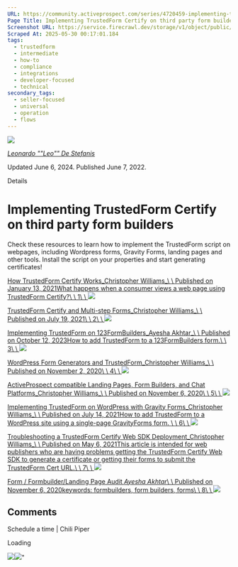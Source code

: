 ```yaml
---
URL: https://community.activeprospect.com/series/4720459-implementing-trustedform-certify-on-third-party-form-builders
Page Title: Implementing TrustedForm Certify on third party form builders
Screenshot URL: https://service.firecrawl.dev/storage/v1/object/public/media/screenshot-e141a57f-d545-41f3-b515-138d3a4412ac.png
Scraped At: 2025-05-30 00:17:01.184
tags:
  - trustedform
  - intermediate
  - how-to
  - compliance
  - integrations
  - developer-focused
  - technical
secondary_tags:
  - seller-focused
  - universal
  - operation
  - flows
---
```


[![](https://content3.bloomfire.com/avatars/users/1389728/thumb/thumbnail.png?f=1614088449&Expires=1748567813&Signature=I4dR4HQSgkACH7o0D0m0IRImv7tWUJpzVAb7eEbjoLiQF17cizWC5y5nXkptY5OPpcTIMl4i4SqD8tQlLunZbFMJySn7cPpPrd81f6c8jCPmPqN8dLWJGZhh1BjH~oAwhcuoG74rw2uG8ezsyWB41w1ygk4GeYj3C3mhT837iebqEUC4hq8ntNbU6wFWBaeU~FCErpy3NZKb-BsbSlgGgQ9oeDTp57jGthF3Q1GveyiWmqEr1XOZ5qXjgvPzzyhFfoijBhQGMYZbz-N6UqEuT~7FAMNknDPozwGzcFno2xQDyjSON8ANXYA1TtTInmoBzY5UjVgh2sOwZCeE6McncA__&Key-Pair-Id=APKAIDFCFZ2UHE5LPIUA)](https://community.activeprospect.com/memberships/7790687-leonardo-leo-de-stefanis)

[_Leonardo ""Leo"" De Stefanis_](https://community.activeprospect.com/memberships/7790687-leonardo-leo-de-stefanis)

Updated June 6, 2024. Published June 7, 2022.

Details

# Implementing TrustedForm Certify on third party form builders

Check these resources to learn how to implement the TrustedForm script on webpages, including Wordpress forms, Gravity Forms, landing pages and other tools. Install the script on your properties and start generating certificates!

[How TrustedForm Certify Works_Christopher Williams_\\
\\
Published on January 13, 2021What happens when a consumer views a web page using TrustedForm Certify?\\
\\
1\\
\\
![](https://content0.bloomfire.com/thumbnails/contributions/002/460/675/_270x180.png?f=1610550100&Expires=1748567813&Signature=atp6BdYHENSGW2ryHEVTMDpQANb-LZf72uQF2cehEUJ7sj8as5wuRHNAVu9a0oWEXE3LrF84OpLRx9nPR8kOdXqaLQFD0Uood99LqXCy98ZCvVav2xpMjgebg9zyWqtGfgMxvSuOdqZVoyEwCQbsPqcJmxIQjl6qFKjxHFjTun9DNNsCnSBH4NUGF79MxxMG2dcmrrt6-m~NxEGJEezFVj2njblbWVLpuwBqaj4ByHjEYZvsUJKUZeaQe3dmpCqFj~svcwV~FwUVPXcZjFtnoZnjpIoaz-PT5vJUkF6Yi2pTCn1MDBGZPb2QBbZhIWeRmEE7biIQHYq7vQ~SialFvA__&Key-Pair-Id=APKAIDFCFZ2UHE5LPIUA)](https://community.activeprospect.com/series/4720459/posts/4128458-how-trustedform-certify-works)

[TrustedForm Certify and Multi-step Forms_Christopher Williams_\\
\\
Published on July 19, 2021\\
\\
2\\
\\
![](https://content1.bloomfire.com/thumbnails/contributions/002/779/819/_270x180.png?f=1626715538&Expires=1748567813&Signature=ltEnP2EgUdj-pfBVVaEKjX5CowU5QPIvOVpyRGE~b~WosKeA56EUvgMt~6yknXZcgOSnVbeAKNRKZofzEvg-UXL-eEDJo4zWwWgPlq3SeNYsfELXxfakeaLKhhYcXz0-Y4XW~IsgOuJCCagIlbDESMkf3zFIZZzNf5qj5WkHjMpw7YJsByqDqa35AQuT8LkO7AIJ2xboyzWqWuJDy4CvQcdqapou4pj59hzw8tk90cvNqKeA66Zn52T65ybB1LRSC~xWDyRfxOENaEq3s9rkQsK1czPaJ4NQ-HrkidNRJ-CwtWrXGae2OHrD1YpgF4zPrxkfiO3CsXOlp1deWwOy5w__&Key-Pair-Id=APKAIDFCFZ2UHE5LPIUA)](https://community.activeprospect.com/series/4720459/posts/4388124-trustedform-certify-and-multi-step-forms)

[Implementing TrustedForm on 123FormBuilders_Ayesha Akhtar_\\
\\
Published on October 12, 2023How to add TrustedForm to a 123FormBuilders form.\\
\\
3\\
\\
![](https://content0.bloomfire.com/thumbnails/contributions/003/924/538/_270x180.png?f=1697666095&Expires=1748567813&Signature=WuoF83vd4iyK2U5kV9H6GES7CTkcoxNB9eiJph2GdjP7kqzmGGhp4r~9CBRyb2gtIum29IDVrTTiL5-6~PmyPDteWKFFdGtuIcUsIdksVb6x21LrAYQBw4xpFfT8tdQQfLEtTINimUWeDNDJtxWNJhli~OzwD0yGccxY4fmnh-Oh5-DHSwYGyZ4oxdDXe9YY4tvAALDLcoZx4KLiIraotn2Yk9KfaPtahdeSNDo9qflN3RgPuWxb4rA17kL5YxsVVP-MsslLD4TQg-k1xOIErCwAmy9s22y6R~RhDEx5OZUzmOllRrMid2V0hAxqI2steMp7pAkrgwnslzBO4MT8-w__&Key-Pair-Id=APKAIDFCFZ2UHE5LPIUA)](https://community.activeprospect.com/series/4720459/posts/5189112-implementing-trustedform-on-123formbuilders)

[WordPress Form Generators and TrustedForm_Christopher Williams_\\
\\
Published on November 2, 2020\\
\\
4\\
\\
![](https://content1.bloomfire.com/thumbnails/contributions/002/303/018/_270x180.png?f=1604350923&Expires=1748567813&Signature=VeMaw2jT4-1AW9mnC1TpOTal~4KiV2r2RfAObUdfaQ1mjAgyRcP1l5UD3cbSIesW5XnFXtdfa-ynKR0xD6jWuhgBKPKRNkvEhsagCfzTRf-FwSJFTUWT4TY6iiQnKka5-vhNtngv2p2arvCrsVLJyMMzSLqHuVtx4xL2Rqu4MpO8~g6SXtQkVnfeoLqKc~YyQeUZdDjbYL5~j5Nw2dMu-FysD7GyseFf8I6bFgVBB7aSga0e0CEBtM6PHdf7vENCRgO-eOw3uCCVgMtEyiYsvtn0dLMOOnjpPvAF2NHevqzUJjoE4mlG9J35~eoQ111YPzzzTnoy5fer7Dm~ycd~Tw__&Key-Pair-Id=APKAIDFCFZ2UHE5LPIUA)](https://community.activeprospect.com/series/4720459/posts/4062119-wordpress-form-generators-and-trustedform)

[ActiveProspect compatible Landing Pages, Form Builders, and Chat Platforms_Christopher Williams_\\
\\
Published on November 6, 2020\\
\\
5\\
\\
![](https://content0.bloomfire.com/thumbnails/contributions/002/313/752/_270x180.png?f=1604675047&Expires=1748567813&Signature=Hqi35z7~dm1psnlLtrRQ6OEtpsDlqPZh99oOBHmJvKaNHCLPLxdxfCRyGdOeDYR2MmdcE6czMtiHez76CR48bB65wCDi4AmwhZXjn37oblTqonRQs-colYNDTuWZxphXWI3h66ShzLIp5U9G75hoxMN72h~OKTmmSoBBLHY~VRIezleNmi~6426j~MyfOenhf0lvy6bQIWgV~T8JS31iUMR32PbIwpu9g4RwPx8kIvWnI~1dxMhHZoY1uIM976mFWlr8KMMqea5WVOUxH83c7V73Pze3x6NNYvSiMtI1WKkcwnfdX~tLUkfFzA-iWb~NUgimk7C~HHtp5035AntreQ__&Key-Pair-Id=APKAIDFCFZ2UHE5LPIUA)](https://community.activeprospect.com/series/4720459/posts/4067743-activeprospect-compatible-landing-pages-form-builders-and-chat-platforms)

[Implementing TrustedForm on WordPress with Gravity Forms_Christopher Williams_\\
\\
Published on July 14, 2021How to add TrustedForm to a WordPress site using a single-page GravityForms form. \\
\\
6\\
\\
![](https://content0.bloomfire.com/thumbnails/contributions/002/773/878/_270x180.png?f=1697667385&Expires=1748567813&Signature=XuDAMjCqfWMXOpDRQtLBJvzQbwbbXo2hQ8vffBsbYrGAecBrcT7MmE90xY7JGDSfHJci-WCyvNaT6tTujpMAcZDcixs7B8-aCUuMfQTyn0narfphk51xdtrxNmiKolZfcSqSMW6ZZWJZDWYI5I5qvhiQ~OOpDUjfcQ7mg6Ch9jzgAO1HZZ~YdFEqwkglolO1kwWHBwDdzWIS3KM4yFtO9mQUuU0z2lDYthXRnow-~KoNzZvBQiU2BYzlsfwzXd2fV6NTbM6Z2YAGf8~C9Hpxeya8LBMHaL7Y9BjyFOSn5gbh7npsUKg7nVeeZBSijlX0WxxVrL3PfE6ibwBKfP5PBQ__&Key-Pair-Id=APKAIDFCFZ2UHE5LPIUA)](https://community.activeprospect.com/series/4720459/posts/4383260-implementing-trustedform-on-wordpress-with-gravity-forms)

[Troubleshooting a TrustedForm Certify Web SDK Deployment_Christopher Williams_\\
\\
Published on May 6, 2021This article is intended for web publishers who are having problems getting the TrustedForm Certify Web SDK to generate a certificate or getting their forms to submit the TrustedForm Cert URL.\\
\\
7\\
\\
![](https://content3.bloomfire.com/thumbnails/contributions/002/681/782/_270x180.png?f=1620331433&Expires=1748567813&Signature=qgxp4TIO9rDLjHA8mrtaHo5QpTcrBokx41~SaPeBAmDTlscxyjF-iFOSlro8BKi5WlTN77US0YDuxwsw6qE3-EYSMOx-G9Oo3~qGy3RxYWIdZKKEt5fPyQ8Vh-Lm3MT91ISqP5ysc5fhXdBWP8qVJyfGo7O9F7N71g55M4fiWVeiV7msoJBvumpaCZymXU8mhZuAoz5DfAEy6t3-Dpn88yPadwfVuvD1LzN7VGdgk9W9wbwMI76AZYh2Gr9FOwqd3dDFzXpOc4pAn9QK-eo9XaGo3qgfFZXiPFuX-8djqWZSdTNXW-F5LGVeZO6oQH6cwAbr946qFELnIA4m~EpAAA__&Key-Pair-Id=APKAIDFCFZ2UHE5LPIUA)](https://community.activeprospect.com/series/4720459/posts/4290731-troubleshooting-a-trustedform-certify-web-sdk-deployment)

[Form / Formbuilder/Landing Page Audit _Ayesha Akhtar_\\
\\
Published on November 6, 2020keywords: formbuilders, form builders, forms\\
\\
8\\
\\
![](https://content2.bloomfire.com/thumbnails/contributions/002/314/114/_270x180.png?f=1604682764&Expires=1748567813&Signature=LAe4qjW3wV5Omp~gzagzKZAXsM73~VHihJZXUMSc3bBiwmNCTSdW8L28l1VPnqsekznOnZod4e8FmiVfer2tOmuL0KhrI7FjlCVx3zKskUHhtnr8HeLpi5FjGhI73Oak4ankrHfXw5c2ykX-y3y5NRMOoru17MxFO2K~aGRjhXJZ63i-RB2KtCgfpkJN7wL~BdK2cG6Xp9M3f4wUgOYeoyQFfPBbz2zLqkOe1eeKh2weDtlu3lDUrhlEp7bl~congFDQCCEnun-s9k1FTo6IGsX19PEXSpRCtOf6LLjAY5euuhIz81Vwl4HYmDTwR-v4OCTO9A1xnCNdNX2DG2N9rg__&Key-Pair-Id=APKAIDFCFZ2UHE5LPIUA)](https://community.activeprospect.com/series/4720459/posts/4068064-form-formbuilder-landing-page-audit)

## Comments

Schedule a time \| Chili Piper

Loading

![](https://bat.bing.com/action/0?ti=4018451&Ver=2&mid=34ca7b38-1eb9-4935-9a63-f6414858d6d3&bo=1&sid=62f8b0903ceb11f09ee28d9832cf1c6f&vid=62f8f3203ceb11f096b5af352b7cef90&vids=1&msclkid=N&pi=918639831&lg=en-US&sw=1280&sh=1024&sc=24&p=https%3A%2F%2Fcommunity.activeprospect.com%2Fseries%2F4720459-implementing-trustedform-certify-on-third-party-form-builders&r=&lt=846&evt=pageLoad&sv=1&cdb=AQAQ&rn=9091)![](https://bat.bing.com/action/0?ti=4018451&Ver=2&mid=34ca7b38-1eb9-4935-9a63-f6414858d6d3&bo=2&sid=62f8b0903ceb11f09ee28d9832cf1c6f&vid=62f8f3203ceb11f096b5af352b7cef90&vids=0&msclkid=N&gtm_tag_source=ua&ec=Client%20ID&el=%2Fseries%2F4720459-implementing-trustedform-certify-on-third-party-form-builders&gc=USD&tpp=1&en=Y&p=https%3A%2F%2Fcommunity.activeprospect.com%2Fseries%2F4720459-implementing-trustedform-certify-on-third-party-form-builders&sw=1280&sh=1024&sc=24&evt=custom&cdb=AQAQ&rn=758470)"

